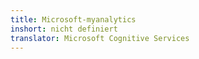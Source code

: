 ```yaml
---
title: Microsoft-myanalytics
inshort: nicht definiert
translator: Microsoft Cognitive Services
---
```




